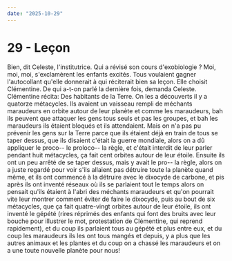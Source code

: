 ```yaml
---
date: "2025-10-29"
---
```

# 29 - Leçon

Bien, dit Celeste, l'institutrice. Qui a révisé son cours d'exobiologie ? Moi, moi, moi,
s'exclamèrent les enfants excités. Tous voulaient gagner l'autocollant qu'elle donnerait
à qui réciterait bien sa leçon. Elle choisit Clémentine. De qui a-t-on parlé la dernière
fois, demanda Celeste. Clémentine récita: Des habitants de la Terre. On les a découverts
il y a quatorze métacycles. Ils avaient un vaisseau rempli de méchants maraudeurs en
orbite autour de leur planète et comme les maraudeurs, bah ils peuvent que attaquer les
gens tous seuls et pas les groupes, et bah les maraudeurs ils étaient bloqués et ils
attendaient. Mais on n'a pas pu prévenir les gens sur la Terre parce que ils étaient
déjà en train de tous se taper dessus, que ils disaient c'était la guerre mondiale,
alors on a dû appliquer le proco-- le proloco-- la règle, et c'était interdit de leur
parler pendant huit métacycles, ça fait cent orbites autour de leur étoile. Ensuite ils
ont un peu arrêté de se taper dessus, mais y avait le pro-- la règle, alors on a juste
regardé pour voir s'ils allaient pas détruire toute la planète quand même, et ils ont
commencé à la détruire avec le dixocyde de carbone, et pis après ils ont inventé réseaux
où ils se parlaient tout le temps alors on pensait qu'ils étaient à l'abri des méchants
maraudeurs et qu'on pourrait vite leur montrer comment éviter de faire le dixocyde, puis
au bout de six métacycles, que ça fait quatre-vingt orbites autour de leur étoile, ils
ont inventé le gépété (rires réprimés des enfants qui font des bruits avec leur bouche
pour illustrer le mot, protestation de Clémentine, qui reprend rapidement), et du coup
ils parlaient tous au gépété et plus entre eux, et du coup les maraudeurs ils les ont
tous mangés et depuis, y a plus que les autres animaux et les plantes et du coup on a
chassé les maraudeurs et on a une toute nouvelle planète pour nous!
